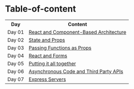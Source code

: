 # Table-of-content

<table>
  <tr>
    <th>Day</th>
    <th>Content</th>
  </tr>
  <tr>
    <td>Day 01</td>
    <td><a href="./Day-01.md">React and Component-Based Architecture</a></td>
  </tr>
    <tr>
    <td>Day 02</td>
    <td><a href="./Day-02.md">State and Props</a></td>
  </tr>
    <tr>
    <td>Day 03</td>
    <td><a href="./Day-03.md">Passing Functions as Props</a></td>
  </tr>
   <tr>
    <td>Day 04</td>
    <td><a href="./Day-04.md">React and Forms</a></td>
  </tr>
     <tr>
    <td>Day 05</td>
    <td><a href="./Day-05.md">Putting it all together</a></td>
  </tr>
     <tr>
    <td>Day 06</td>
    <td><a href="./Day-06.md">Asynchronous Code and Third Party APIs</a></td>
  </tr>
       <tr>
    <td>Day 07</td>
    <td><a href="./Day-07.md">Express Servers</a></td>
  </tr>
</table>
